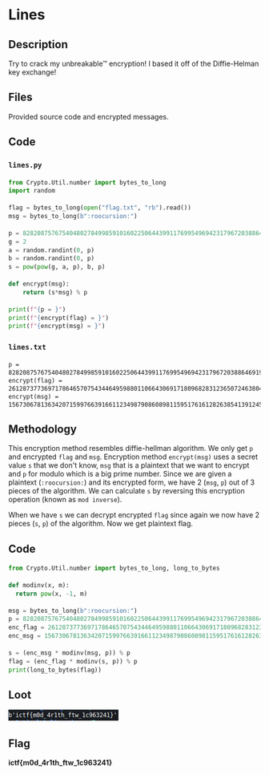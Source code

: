 # Lines
## Description
Try to crack my unbreakable™ encryption! I based it off of the Diffie-Helman key exchange!

## Files
Provided source code and encrypted messages.

## Code
### `lines.py`
```python
from Crypto.Util.number import bytes_to_long
import random

flag = bytes_to_long(open("flag.txt", "rb").read())
msg = bytes_to_long(b":roocursion:")

p = 82820875767540480278499859101602250644399117699549694231796720388646919033627
g = 2
a = random.randint(0, p)
b = random.randint(0, p)
s = pow(pow(g, a, p), b, p)

def encrypt(msg):
    return (s*msg) % p

print(f"{p = }")
print(f"{encrypt(flag) = }")
print(f"{encrypt(msg) = }")

```

### `lines.txt`
```
p = 82820875767540480278499859101602250644399117699549694231796720388646919033627
encrypt(flag) = 26128737736971786465707543446495988011066430691718096828312365072463804029545
encrypt(msg) = 15673067813634207159976639166112349879086089811595176161282638541391245739514
```

## Methodology
This encryption method resembles diffie-hellman algorithm. We only get `p` and encrypted `flag` and `msg`. Encryption method `encrypt(msg)` uses a secret value `s` that we don't know, `msg` that is a plaintext that we want to encrypt and `p` for modulo which is a big prime number. Since we are given a plaintext (`:roocursion:`) and its encrypted form, we have 2 (`msg`, `p`) out of 3 pieces of the algorithm. We can calculate `s` by reversing this encryption operation (known as `mod inverse`).

When we have `s` we can decrypt encrypted `flag` since again we now have 2 pieces (`s`, `p`) of the algorithm. Now we get plaintext flag.

## Code
```python
from Crypto.Util.number import bytes_to_long, long_to_bytes

def modinv(x, m):
  return pow(x, -1, m)

msg = bytes_to_long(b":roocursion:")
p = 82820875767540480278499859101602250644399117699549694231796720388646919033627
enc_flag = 26128737736971786465707543446495988011066430691718096828312365072463804029545
enc_msg = 15673067813634207159976639166112349879086089811595176161282638541391245739514

s = (enc_msg * modinv(msg, p)) % p
flag = (enc_flag * modinv(s, p)) % p
print(long_to_bytes(flag))
```

## Loot
![flag](./flag.PNG)

## Flag
**ictf{m0d_4r1th_ftw_1c963241}**